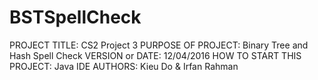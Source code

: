 # BSTSpellCheck
PROJECT TITLE:  CS2 Project 3
PURPOSE OF PROJECT: Binary Tree and Hash Spell Check
VERSION or DATE: 12/04/2016
HOW TO START THIS PROJECT: Java IDE
AUTHORS: Kieu Do & Irfan Rahman
